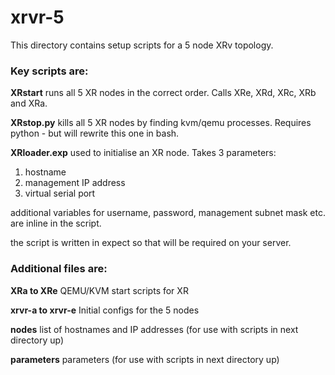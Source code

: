 # xrvr-5
This directory contains setup scripts for a 5 node XRv topology. 

### Key scripts are:

**XRstart** runs all 5 XR nodes in the correct order.  Calls XRe, XRd, XRc, XRb and XRa.

**XRstop.py** kills all 5 XR nodes by finding kvm/qemu processes.  Requires python - but will rewrite this one in bash.

**XRloader.exp** used to initialise an XR node.  Takes 3 parameters:

1. hostname
2. management IP address
3. virtual serial port

additional variables for username, password, management subnet mask etc. are inline in the script.

the script is written in expect so that will be required on your server.

### Additional files are:

**XRa to XRe** QEMU/KVM start scripts for XR

**xrvr-a to xrvr-e** Initial configs for the 5 nodes

**nodes** list of hostnames and IP addresses (for use with scripts in next directory up)

**parameters** parameters (for use with scripts in next directory up)


